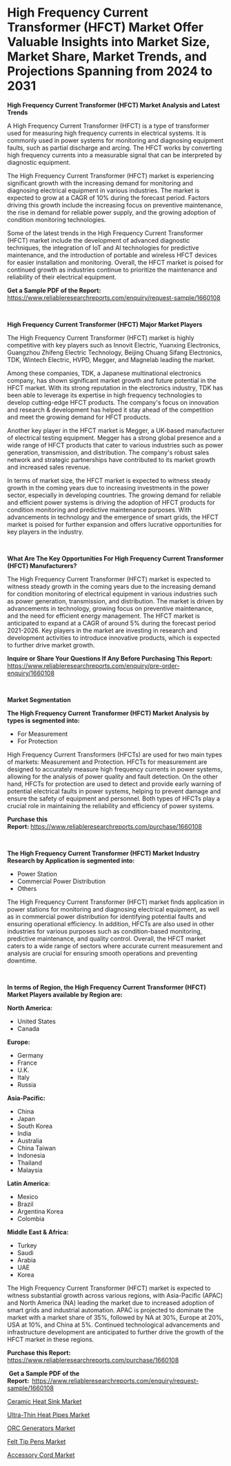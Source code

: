 <p><h1>High Frequency Current Transformer (HFCT) Market Offer Valuable Insights into Market Size, Market Share, Market Trends, and Projections Spanning from 2024 to 2031</h1></p><p><strong>High Frequency Current Transformer (HFCT) Market Analysis and Latest Trends</strong></p>
<p><p>A High Frequency Current Transformer (HFCT) is a type of transformer used for measuring high frequency currents in electrical systems. It is commonly used in power systems for monitoring and diagnosing equipment faults, such as partial discharge and arcing. The HFCT works by converting high frequency currents into a measurable signal that can be interpreted by diagnostic equipment.</p><p>The High Frequency Current Transformer (HFCT) market is experiencing significant growth with the increasing demand for monitoring and diagnosing electrical equipment in various industries. The market is expected to grow at a CAGR of 10% during the forecast period. Factors driving this growth include the increasing focus on preventive maintenance, the rise in demand for reliable power supply, and the growing adoption of condition monitoring technologies.</p><p>Some of the latest trends in the High Frequency Current Transformer (HFCT) market include the development of advanced diagnostic techniques, the integration of IoT and AI technologies for predictive maintenance, and the introduction of portable and wireless HFCT devices for easier installation and monitoring. Overall, the HFCT market is poised for continued growth as industries continue to prioritize the maintenance and reliability of their electrical equipment.</p></p>
<p><strong>Get a Sample PDF of the Report:&nbsp;</strong> <a href="https://www.reliableresearchreports.com/enquiry/request-sample/1660108">https://www.reliableresearchreports.com/enquiry/request-sample/1660108</a></p>
<p>&nbsp;</p>
<p><strong>High Frequency Current Transformer (HFCT) Major Market Players</strong></p>
<p><p>The High Frequency Current Transformer (HFCT) market is highly competitive with key players such as Innovit Electric, Yuanxing Electronics, Guangzhou Zhifeng Electric Technology, Beijing Chuang Sifang Electronics, TDK, Wintech Electric, HVPD, Megger, and Magnelab leading the market.</p><p>Among these companies, TDK, a Japanese multinational electronics company, has shown significant market growth and future potential in the HFCT market. With its strong reputation in the electronics industry, TDK has been able to leverage its expertise in high frequency technologies to develop cutting-edge HFCT products. The company's focus on innovation and research & development has helped it stay ahead of the competition and meet the growing demand for HFCT products.</p><p>Another key player in the HFCT market is Megger, a UK-based manufacturer of electrical testing equipment. Megger has a strong global presence and a wide range of HFCT products that cater to various industries such as power generation, transmission, and distribution. The company's robust sales network and strategic partnerships have contributed to its market growth and increased sales revenue.</p><p>In terms of market size, the HFCT market is expected to witness steady growth in the coming years due to increasing investments in the power sector, especially in developing countries. The growing demand for reliable and efficient power systems is driving the adoption of HFCT products for condition monitoring and predictive maintenance purposes. With advancements in technology and the emergence of smart grids, the HFCT market is poised for further expansion and offers lucrative opportunities for key players in the industry.</p></p>
<p>&nbsp;</p>
<p><strong>What Are The Key Opportunities For High Frequency Current Transformer (HFCT) Manufacturers?</strong></p>
<p><p>The High Frequency Current Transformer (HFCT) market is expected to witness steady growth in the coming years due to the increasing demand for condition monitoring of electrical equipment in various industries such as power generation, transmission, and distribution. The market is driven by advancements in technology, growing focus on preventive maintenance, and the need for efficient energy management. The HFCT market is anticipated to expand at a CAGR of around 5% during the forecast period 2021-2026. Key players in the market are investing in research and development activities to introduce innovative products, which is expected to further drive market growth.</p></p>
<p><strong>Inquire or Share Your Questions If Any Before Purchasing This Report:</strong> <a href="https://www.reliableresearchreports.com/enquiry/pre-order-enquiry/1660108">https://www.reliableresearchreports.com/enquiry/pre-order-enquiry/1660108</a></p>
<p>&nbsp;</p>
<p><strong>Market Segmentation</strong></p>
<p><strong>The High Frequency Current Transformer (HFCT) Market Analysis by types is segmented into:</strong></p>
<p><ul><li>For Measurement</li><li>For Protection</li></ul></p>
<p><p>High Frequency Current Transformers (HFCTs) are used for two main types of markets: Measurement and Protection. HFCTs for measurement are designed to accurately measure high frequency currents in power systems, allowing for the analysis of power quality and fault detection. On the other hand, HFCTs for protection are used to detect and provide early warning of potential electrical faults in power systems, helping to prevent damage and ensure the safety of equipment and personnel. Both types of HFCTs play a crucial role in maintaining the reliability and efficiency of power systems.</p></p>
<p><strong>Purchase this Report:&nbsp;</strong><a href="https://www.reliableresearchreports.com/purchase/1660108">https://www.reliableresearchreports.com/purchase/1660108</a></p>
<p>&nbsp;</p>
<p><strong>The High Frequency Current Transformer (HFCT) Market Industry Research by Application is segmented into:</strong></p>
<p><ul><li>Power Station</li><li>Commercial Power Distribution</li><li>Others</li></ul></p>
<p><p>The High Frequency Current Transformer (HFCT) market finds application in power stations for monitoring and diagnosing electrical equipment, as well as in commercial power distribution for identifying potential faults and ensuring operational efficiency. In addition, HFCTs are also used in other industries for various purposes such as condition-based monitoring, predictive maintenance, and quality control. Overall, the HFCT market caters to a wide range of sectors where accurate current measurement and analysis are crucial for ensuring smooth operations and preventing downtime.</p></p>
<p>&nbsp;</p>
<p><strong>In terms of Region, the High Frequency Current Transformer (HFCT) Market Players available by Region are:</strong></p>
<p>
    <p> <strong> North America: </strong>
        <ul>
            <li>United States</li>
            <li>Canada</li>
        </ul>
        </p> 
    <p> <strong> Europe: </strong>
        <ul>
            <li>Germany</li>
            <li>France</li>
            <li>U.K.</li>
            <li>Italy</li>
            <li>Russia</li>
        </ul>
        </p> 
    <p> <strong> Asia-Pacific: </strong>
        <ul>
            <li>China</li>
            <li>Japan</li>
            <li>South Korea</li>
            <li>India</li>
            <li>Australia</li>
            <li>China Taiwan</li>
            <li>Indonesia</li>
            <li>Thailand</li>
            <li>Malaysia</li>
        </ul>
        </p> 
    <p> <strong> Latin America: </strong>
        <ul>
            <li>Mexico</li>
            <li>Brazil</li>
            <li>Argentina Korea</li>
            <li>Colombia</li>
        </ul>
        </p> 
    <p> <strong> Middle East & Africa: </strong>
        <ul>
            <li>Turkey</li>
            <li>Saudi</li>
            <li>Arabia</li>
            <li>UAE</li>
            <li>Korea</li>
        </ul>
    </p>
    </p>
<p><p>The High Frequency Current Transformer (HFCT) market is expected to witness substantial growth across various regions, with Asia-Pacific (APAC) and North America (NA) leading the market due to increased adoption of smart grids and industrial automation. APAC is projected to dominate the market with a market share of 35%, followed by NA at 30%, Europe at 20%, USA at 10%, and China at 5%. Continued technological advancements and infrastructure development are anticipated to further drive the growth of the HFCT market in these regions.</p></p>
<p><strong>Purchase this Report: </strong><a href="https://www.reliableresearchreports.com/purchase/1660108">https://www.reliableresearchreports.com/purchase/1660108</a></p>
<p>&nbsp;<strong>Get a Sample PDF of the Report:&nbsp;&nbsp;</strong><a href="https://www.reliableresearchreports.com/enquiry/request-sample/1660108">https://www.reliableresearchreports.com/enquiry/request-sample/1660108</a></p>
<p><strong></strong></p>
<p><p><a href="https://circular-yam-9b9.notion.site/Ceramic-Heat-Sink-Market-Research-Report-Forecasted-for-Period-from-2024-2031-by-Market-Type-Mar-23c44b66182d45b284083c3ca68e5a07">Ceramic Heat Sink Market</a></p><p><a href="https://copper-carbon-84f.notion.site/Ultra-Thin-Heat-Pipes-Market-Research-Report-The-Key-To-Successful-Business-Strategy-Forecasted-for-c3becf4f5bfa42578222c05b56f12883">Ultra-Thin Heat Pipes Market</a></p><p><a href="https://cedar-agate-3da.notion.site/ORC-Generators-Market-Analysis-Examines-its-Scope-on-Growth-Opportunities-and-Forecasted-Trends-Spa-e8d2c81bfd51419391cddebc9eb8f99f">ORC Generators Market</a></p><p><a href="https://view.publitas.com/reportprime-1/felt-tip-pens-market-challenges-opportunities-and-growth-drivers-and-major-market-players-forecasted-for-period-from-2024-2031/">Felt Tip Pens Market</a></p><p><a href="https://view.publitas.com/reportprime-1/accessory-cord-market-offers-provide-insightful-data-for-the-time-period-from-2024-to-2031-and-also-provide-analysis-based-on-application-type-and-region/">Accessory Cord Market</a></p></p>